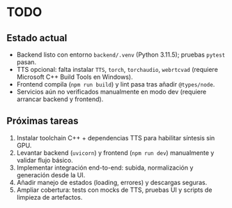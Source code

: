 ﻿# TODO

## Estado actual
- Backend listo con entorno `backend/.venv` (Python 3.11.5); pruebas `pytest` pasan.
- TTS opcional: falta instalar `TTS`, `torch`, `torchaudio`, `webrtcvad` (requiere Microsoft C++ Build Tools en Windows).
- Frontend compila (`npm run build`) y lint pasa tras añadir `@types/node`.
- Servicios aún no verificados manualmente en modo dev (requiere arrancar backend y frontend).

## Próximas tareas
1. Instalar toolchain C++ + dependencias TTS para habilitar síntesis sin GPU.
2. Levantar backend (`uvicorn`) y frontend (`npm run dev`) manualmente y validar flujo básico.
3. Implementar integración end-to-end: subida, normalización y generación desde la UI.
4. Añadir manejo de estados (loading, errores) y descargas seguras.
5. Ampliar cobertura: tests con mocks de TTS, pruebas UI y scripts de limpieza de artefactos.
